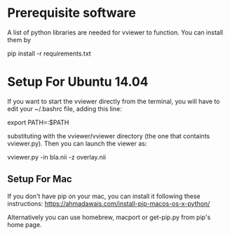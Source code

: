# Prerequisite software
A list of python libraries are needed for vviewer to function.
You can install them by

  pip install -r requirements.txt


# Setup For Ubuntu 14.04
If you want to start the vviewer directly from the terminal, you will have to edit your ~/.bashrc file, adding this line:

export PATH=<directory>:$PATH

substituting <directory> with the vviewer/vviewer directory (the one that containts vviewer.py).
Then you can launch the viewer as:

vviewer.py -in bla.nii -z overlay.nii

## Setup For Mac
If you don't have pip on your mac, you can install it following these instructions:
https://ahmadawais.com/install-pip-macos-os-x-python/

Alternatively you can use homebrew, macport or get-pip.py from pip's home page.
